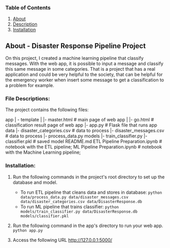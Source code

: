 ### Table of Contents

1. [About](#about)
3. [Description](#description)
2. [Installation](#installation)

## About - Disaster Response Pipeline Project <a name="about"></a>

On this project, I created a machine learning pipeline that classify messages. With the web app, it is possible to input a message and classify this same message in some categories. That is a project that has a real application and could be very helpful to the society, that can be helpful for the emergency worker when insert some message to get a classification to a problem for example. 

### File Descriptions: <a name="description"></a>

The project contains the following files:

app
| - template
| |- master.html # main page of web app
| |- go.html # classification result page of web app
|- app.py # Flask file that runs app
data
|- disaster_categories.csv # data to process
|- disaster_messages.csv # data to process
|- process_data.py
models
|- train_classifier.py
|- classifier.pkl # saved model
README.md
ETL Pipeline Preparation.ipynb # notebook with the ETL pipeline;
ML Pipeline Preparation.ipynb # notebook with the Machine Learning pipeline;


### Installation: <a name="installation"></a>
1. Run the following commands in the project's root directory to set up the database and model.
    - To run ETL pipeline that cleans data and stores in database:
    `python data/process_data.py data/disaster_messages.csv data/disaster_categories.csv data/DisasterResponse.db`
    - To run ML pipeline that trains classifier:
    `python models/train_classifier.py data/DisasterResponse.db models/classifier.pkl`

2. Run the following command in the app's directory to run your web app.
    `python app.py`

3. Access the following URL http://127.0.0.1:5000/

